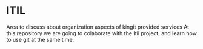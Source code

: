 # ITIL
Area to discuss about organization aspects of kingit provided services
At this repository we are going to colaborate with the Itil project, and learn how to use git at the same time.
